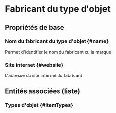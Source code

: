 <!--- THIS FILE IS GENERATED PLEASE DO NOT EDIT IT DIRECTLY --->
# Fabricant du type d'objet



## Propriétés de base

### Nom du fabricant du type d'objet {#name}
        
Permet d'identifier le nom du fabricant ou la marque
### Site internet {#website}
        
L'adresse du site internet du fabricant



## Entités associées (liste)

### Types d'objet {#itemTypes}
        




